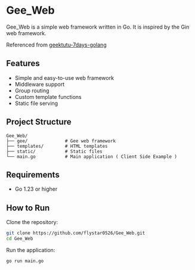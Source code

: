 # Gee_Web

Gee_Web is a simple web framework written in Go. It is inspired by the Gin web framework.

Referenced from [geektutu-7days-golang](https://geektutu.com/post/gee.html)

## Features

- Simple and easy-to-use web framework
- Middleware support
- Group routing
- Custom template functions
- Static file serving

## Project Structure

```
Gee_Web/
├── gee/              # Gee web framework
├── templates/        # HTML templates
├── static/           # Static files
└── main.go           # Main application ( Client Side Example )
```

## Requirements

- Go 1.23 or higher

## How to Run

Clone the repository:

```bash
git clone https://github.com/flystar0526/Gee_Web.git
cd Gee_Web
```

Run the application:

```bash
go run main.go
```
